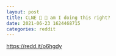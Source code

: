 ```yaml
--- 
layout: post 
title: CLNE 🐄 💨 am I doing this right? 
date: 2021-06-23 1624468715 
categories: reddit 
--- 
```

https://redd.it/o6hgdy